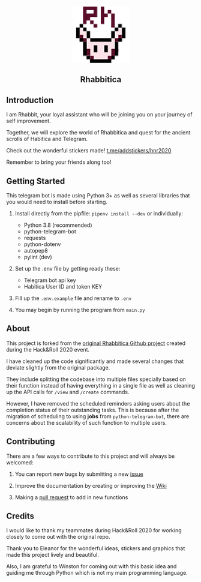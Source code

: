 <p align="center">
  <img alt="Icon of Rhbbitica bot" src="img/icon.png">
</p>

<h2 align="center">
  Rhabbitica
</h3>

## Introduction
I am Rhabbit, your loyal assistant who will be joining you on your journey of self improvement.

Together, we will explore the world of Rhabbitica and quest for the ancient scrolls of Habitica and Telegram.

Check out the wonderful stickers made!
[t.me/addstickers/hnr2020](https://t.me/addstickers/hnr2020)

Remember to bring your friends along too!

## Getting Started
This telegram bot is made using Python 3+ as well as several libraries that you would need to install before starting.

1. Install directly from the pipfile: `pipenv install --dev` or individually:
    * Python 3.8 (recommended)
    * python-telegram-bot
    * requests
    * python-dotenv
    * autopep8
    * pylint (dev)

2. Set up the .env file by getting ready these:
    * Telegram bot api key
    * Habitica User ID and token KEY

3. Fill up the `.env.example` file and rename to `.env`

4. You may begin by running the program from `main.py`

## About
This project is forked from the [original Rhabbitica Github project](https://github.com/ElasticBottle/hackAndRoll2020) created during the Hack&Roll 2020 event.

I have cleaned up the code significantly and made several changes that deviate slightly from the original package.

They include splitting the codebase into multiple files specially based on their function instead of having everything in a single file as well as cleaning up the API calls for `/view` and `/create` commands.

However, I have removed the scheduled reminders asking users about the completion status of their outstanding tasks. This is because after the migration of scheduling to using **jobs** from `python-telegram-bot`, there are concerns about the scalability of such function to multiple users.

## Contributing
There are a few ways to contribute to this project and will always be welcomed:
1. You can report new bugs by submitting a new [issue](https://github.com/wonyk/Rhabbitica/issues)

2. Improve the documentation by creating or improving the [Wiki](https://github.com/wonyk/Rhabbitica/wiki)

3. Making a [pull request](https://github.com/wonyk/Rhabbitica/pulls) to add in new functions

## Credits
I would like to thank my teammates during Hack&Roll 2020 for working closely to come out with the original repo.

Thank you to Eleanor for the wonderful ideas, stickers and graphics that made this project lively and beautiful.

Also, I am grateful to Winston for coming out with this basic idea and guiding me through Python which is not my main programming language.
